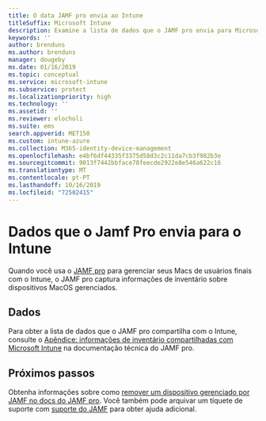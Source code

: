 ```yaml
---
title: O data JAMF pro envia ao Intune
titleSuffix: Microsoft Intune
description: Examine a lista de dados que o JAMF pro envia para Microsoft Intune ao integrar o JAMF pro para gerenciar Macs com o Intune.
keywords: ''
author: brenduns
ms.author: brenduns
manager: dougeby
ms.date: 01/16/2019
ms.topic: conceptual
ms.service: microsoft-intune
ms.subservice: protect
ms.localizationpriority: high
ms.technology: ''
ms.assetid: ''
ms.reviewer: elocholi
ms.suite: ems
search.appverid: MET150
ms.custom: intune-azure
ms.collection: M365-identity-device-management
ms.openlocfilehash: e4bf6df44335f3375d58d3c2c11da7cb3f982b3e
ms.sourcegitcommit: 9013f7442bbface78feecde2922e8e546a622c16
ms.translationtype: MT
ms.contentlocale: pt-PT
ms.lasthandoff: 10/16/2019
ms.locfileid: "72502415"
---
```

# <a name="data-jamf-pro-sends-to-intune"></a>Dados que o Jamf Pro envia para o Intune

Quando você usa o [JAMF pro](https://www.jamf.com) para gerenciar seus Macs de usuários finais com o Intune, o JAMF pro captura informações de inventário sobre dispositivos MacOS gerenciados. 

## <a name="data"></a>Dados  
Para obter a lista de dados que o JAMF pro compartilha com o Intune, consulte o [Apêndice: informações de inventário compartilhadas com Microsoft Intune](https://docs.jamf.com/technical-papers/jamf-pro/microsoft-intune/10.9.0/Appendix__Inventory_Information_Shared_with_Microsoft_Intune.html) na documentação técnica do JAMF pro. 

<!--  
Jamf Pro reports the following information to Intune:  

* Device Azure AD ID
* JAMF Inventory State (inventory state of a computer checked in with Jamf Pro within the last 24 hours)
* OS Version
* User Azure AD ID
* Encrypted (FileVault 2)
* Gatekeeper Status
* Password: minimum number of character sets
* Password expiration (days)
* Password Type - simple, alphanumeric, or unknown
* Prevent Auto Login
* Required Passcode Length
* Password: number of previous passwords to prevent reuse
* System Integrity Protection
* Last Check-In Time
* Architecture Type
* Available RAM Slots
* Battery Capacity
* Boot ROM
* Bus Speed
* Cache Size
* Device Name
* Domain Join
* Jamf ID
* MAC address
* Make
* Model
* Model Identifier
* NIC Speed
* Number of Cores
* Number of Processors
* OS
* Platform
* Processor Speed
* Processor Type
* Secondary MAC Address
* Serial Number
* SMC Version
* Total RAM
* UDID
* User Email
--> 

<!-- 
You can remove a Jamf-managed device from the Intune console by selecting **Delete** in the **All devices** view. Bulk device deletion can be enabled by selecting multiple devices and clicking **Delete**.
-->

## <a name="next-steps"></a>Próximos passos
Obtenha informações sobre como [remover um dispositivo gerenciado por JAMF no docs do JAMF pro](https://www.jamf.com/jamf-nation/articles/80/unmanaging-computers-while-preserving-their-inventory-information). Você também pode arquivar um tíquete de suporte com [suporte do JAMF](https://www.jamf.com/support/) para obter ajuda adicional. 


